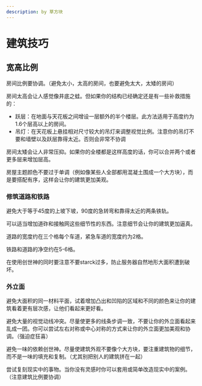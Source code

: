 ```yaml
---
description: by 草方块
---
```


# 建筑技巧

## 宽高比例

房间比例要协调。（避免太小，太高的房间，也要避免太大，太矮的房间）

房间太高会让人感觉像井底之蛙。但如果你的结构已经确定还是有一些补救措施的：

* 跃层：在地面与天花板之间增设一层额外的半个楼层。此方法适用于高度约为1.6个层高以上的房间。
* 吊灯：在天花板上悬挂相对尺寸较大的吊灯来调整视觉比例。注意你的吊灯不要和墙壁以及跃层靠得太近。否则会非常不协调

房间太矮会让人非常压抑。如果你的全楼都是这样高度的话，你可以合并两个或者更多层来增加层高。

房屋主题颜色不要过于单调（例如像某些人全部都用混凝土围成一个大方块），而是要搭配有序，这样会让你的建筑更加美观。

### 修筑道路和铁路

避免大于等于45度的上坡下坡，90度的急转弯和靠得太近的两条铁轨。

可以适当增加道砟和接触网这些细节性的东西。注意细节会让你的建筑更加逼真。

道路的宽度约在三个格每个车道，紧急车道的宽度约为2格。

铁路和道路的净空约在5-6格。

在使用创世神的同时要注意不要starck过多，防止服务器自然地形大面积遭到破坏。

### 外立面

避免大面积的同一材料平面，试着增加凸出和凹陷的区域和不同的颜色来让你的建筑看着更有层次感，让他们看起来更好看。

避免大量的视觉动线冲突。尽量使更多的线条步调一致，不要让你的外立面看起来乱成一团。你可以尝试左右对称或中心对称的方式来让你的外立面更加美观和协调。（强迫症狂喜）

避免一味的依赖创世神。尽量使建筑外观不要像个大方块，要注重建筑物的细节，而不是一味的填充和复制。（尤其别把别人的建筑拼在一起）

尝试复刻现实中的事物。当你没有灵感时你可以套用或简单改造现实中的案例。（注意建筑比例要协调）

